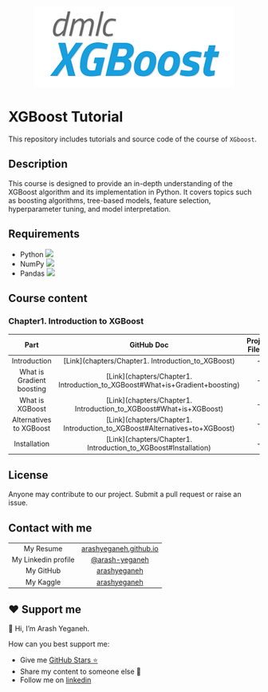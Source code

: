 <p align="center">
    <img alt="xgboost" src="img/xgboost.png">
</p>

# XGBoost Tutorial

This repository includes tutorials and source code of the course of `XGboost`.

## Description

This course is designed to provide an in-depth understanding of the XGBoost algorithm and its implementation in Python. It covers topics such as boosting algorithms, tree-based models, feature selection, hyperparameter tuning, and model interpretation.

## Requirements

* Python ![](https://img.shields.io/badge/-Python-fff6c9?logo=python&logoColor=80c1ed)
* NumPy ![](https://img.shields.io/badge/-NumPy-cedeff?logo=numpy&logoColor=4B73C9)
* Pandas ![](https://img.shields.io/badge/-NumPy-ffe0f1?logo=pandas&logoColor=E00484)

## Course content

### Chapter1. Introduction to XGBoost

|           Part            |                          GitHub Doc                          | Project Files 📁 |
| :-----------------------: | :----------------------------------------------------------: | :-------------: |
|       Introduction        |      [Link](chapters/Chapter1. Introduction_to_XGBoost)      |        -        |
| What is Gradient boosting | [Link](chapters/Chapter1. Introduction_to_XGBoost#What+is+Gradient+boosting) |        -        |
|      What is XGBoost      | [Link](chapters/Chapter1. Introduction_to_XGBoost#What+is+XGBoost) |        -        |
|  Alternatives to XGBoost  | [Link](chapters/Chapter1. Introduction_to_XGBoost#Alternatives+to+XGBoost) |        -        |
|       Installation        | [Link](chapters/Chapter1. Introduction_to_XGBoost#Installation) |        -        |

## License

Anyone may contribute to our project. Submit a pull request or raise an issue.

## Contact with me

|                                                              |      |
| :----------------------------------------------------------: | :-----: |
|  My Resume  |  [arashyeganeh.github.io](https://arashyeganeh.github.io/)  |
| My Linkedin profile | [@arash-yeganeh](https://www.linkedin.com/in/arash-yeganeh/) |
|       My GitHub       | [arashyeganeh](https://github.com/arashyeganeh) |
| My Kaggle | [arashyeganeh](https://www.kaggle.com/arashyeganeh) |

## ❤️ Support me

👋 Hi, I’m Arash Yeganeh.

How can you best support me:

- Give me  [GitHub Stars ⭐](https://github.com/arashyeganeh) 
- Share my content to someone else 👀
- Follow me on [linkedin](https://www.linkedin.com/in/arash-yeganeh)
